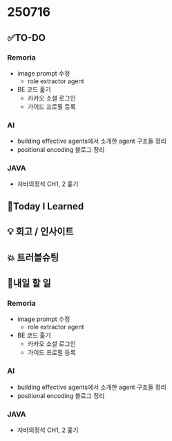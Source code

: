 # 250716
## ✅TO-DO
### Remoria
- image prompt 수정
    - role extractor agent
- BE 코드 훑기
    - 카카오 소셜 로그인
    - 가이드 프로필 등록
### AI
- building effective agents에서 소개한 agent 구조들 정리
- positional encoding 블로그 정리
### JAVA
- 자바의정석 CH1, 2 훑기

## 📌Today I Learned


## 💡 회고 / 인사이트

## 💥 트러블슈팅

## 🍩내일 할 일
### Remoria
- image prompt 수정
    - role extractor agent
- BE 코드 훑기
    - 카카오 소셜 로그인
    - 가이드 프로필 등록
### AI
- building effective agents에서 소개한 agent 구조들 정리
- positional encoding 블로그 정리
### JAVA
- 자바의정석 CH1, 2 훑기
